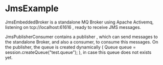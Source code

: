 # JmsExample

JmsEmbeddedBroker is a standalone MQ Broker using Apache Activemq, listening on tcp://localhost:61616 , ready to receive JMS messages.

JmsPublisherConsumer contains a publisher , which can send messages to the standalone Broker, and also a consumer, to consume this messages.
On the publisher, the queue is created dynamically ( Queue queue = session.createQueue("test.queue"); ), in case this queue does not exists yet.
